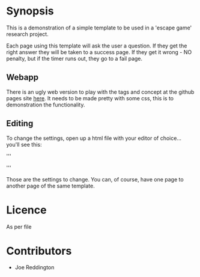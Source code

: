 # Synopsis


This is a demonstration of a simple template to be used in a 'escape game' research project. 

Each page using this template will ask the user a question. If they get the right answer they will be taken to a success page. If they get it wrong - NO penalty, but if the timer runs out, they go to a fail page. 


## Webapp 
There is an ugly web version to play with the tags and concept at the github pages site [here](https://joereddington.github.io/escaperoom/). It needs to be made pretty with some css, this is to demonstration the functionality. 



## Editing
To change the settings, open up a html file with your editor of choice...  you'll see this: 


'''

<script>
/////////
//	PAY ATTENTION HERE...

var minutes=0.5//THE NUMBER OF MINUTES ON THE TIMER
var fail_destination="http://google.co.uk/" //The page to go to when the timer runs out...
var success_destination="http://bing.co.uk/" //The page to go to when the answer is right
var question="What is the Opposite of Up?"
var answer="down"
</script>

'''

Those are the settings to change. You can, of course, have one page to another page of the same template. 

# Licence 
As per file 

# Contributors 
* Joe Reddington

